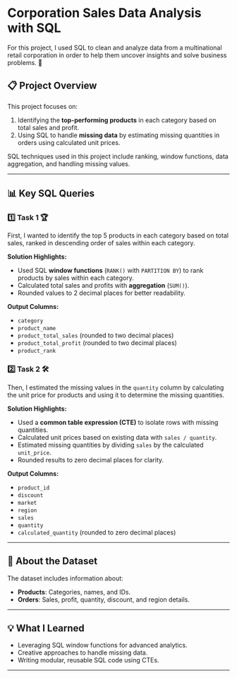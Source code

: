 # Corporation Sales Data Analysis with SQL

For this project, I used SQL to clean and analyze data from a multinational retail corporation in order to help them uncover insights and solve business problems. 🚀 

## 📋 Project Overview

This project focuses on:
1. Identifying the **top-performing products** in each category based on total sales and profit.
2. Using SQL to handle **missing data** by estimating missing quantities in orders using calculated unit prices.

SQL techniques used in this project include ranking, window functions, data aggregation, and handling missing values.

---

## 📊 Key SQL Queries

### 1️⃣ Task 1 🏆
First, I  wanted to identify the top 5 products in each category based on total sales, ranked in descending order of sales within each category. 

**Solution Highlights:**  
- Used SQL **window functions** (`RANK()` with `PARTITION BY`) to rank products by sales within each category.  
- Calculated total sales and profits with **aggregation** (`SUM()`).  
- Rounded values to 2 decimal places for better readability.

**Output Columns:**  
- `category`  
- `product_name`  
- `product_total_sales` (rounded to two decimal places)  
- `product_total_profit` (rounded to two decimal places)  
- `product_rank`


### 2️⃣ Task 2 🛠️  
Then, I estimated the missing values in the `quantity` column by calculating the unit price for products and using it to determine the missing quantities.

**Solution Highlights:**  
- Used a **common table expression (CTE)** to isolate rows with missing quantities.  
- Calculated unit prices based on existing data with `sales / quantity`.  
- Estimated missing quantities by dividing `sales` by the calculated `unit_price`.  
- Rounded results to zero decimal places for clarity.

**Output Columns:**  
- `product_id`  
- `discount`  
- `market`  
- `region`  
- `sales`  
- `quantity`  
- `calculated_quantity` (rounded to zero decimal places)

---

## 📂 About the Dataset  

The dataset includes information about:  
- **Products**: Categories, names, and IDs.  
- **Orders**: Sales, profit, quantity, discount, and region details.  

---

## 💡 What I Learned  

- Leveraging SQL window functions for advanced analytics.  
- Creative approaches to handle missing data.  
- Writing modular, reusable SQL code using CTEs.  

---
